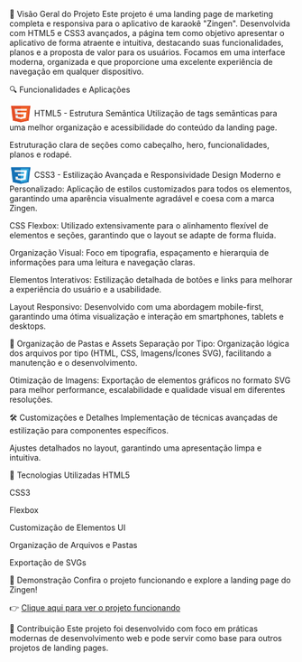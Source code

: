 
📝 Visão Geral do Projeto
Este projeto é uma landing page de marketing completa e responsiva para o aplicativo de karaokê "Zingen". Desenvolvida com HTML5 e CSS3 avançados, a página tem como objetivo apresentar o aplicativo de forma atraente e intuitiva, destacando suas funcionalidades, planos e a proposta de valor para os usuários. Focamos em uma interface moderna, organizada e que proporcione uma excelente experiência de navegação em qualquer dispositivo.

🔍 Funcionalidades e Aplicações

<img align="center" alt="icon-HTML" height="30" width="40" src="https://raw.githubusercontent.com/devicons/devicon/master/icons/html5/html5-original.svg">  HTML5 - Estrutura Semântica
Utilização de tags semânticas para uma melhor organização e acessibilidade do conteúdo da landing page.

Estruturação clara de seções como cabeçalho, hero, funcionalidades, planos e rodapé.

<img align="center" alt="icon-CSS" height="30" width="40" src="https://raw.githubusercontent.com/devicons/devicon/master/icons/css3/css3-original.svg">
CSS3 - Estilização Avançada e Responsividade
Design Moderno e Personalizado: Aplicação de estilos customizados para todos os elementos, garantindo uma aparência visualmente agradável e coesa com a marca Zingen.

CSS Flexbox: Utilizado extensivamente para o alinhamento flexível de elementos e seções, garantindo que o layout se adapte de forma fluida.

Organização Visual: Foco em tipografia, espaçamento e hierarquia de informações para uma leitura e navegação claras.

Elementos Interativos: Estilização detalhada de botões e links para melhorar a experiência do usuário e a usabilidade.

Layout Responsivo: Desenvolvido com uma abordagem mobile-first, garantindo uma ótima visualização e interação em smartphones, tablets e desktops.

📁 Organização de Pastas e Assets
Separação por Tipo: Organização lógica dos arquivos por tipo (HTML, CSS, Imagens/Ícones SVG), facilitando a manutenção e o desenvolvimento.

Otimização de Imagens: Exportação de elementos gráficos no formato SVG para melhor performance, escalabilidade e qualidade visual em diferentes resoluções.

🛠️ Customizações e Detalhes
Implementação de técnicas avançadas de estilização para componentes específicos.

Ajustes detalhados no layout, garantindo uma apresentação limpa e intuitiva.

🚀 Tecnologias Utilizadas
HTML5 

CSS3 

Flexbox 

Customização de Elementos UI 

Organização de Arquivos e Pastas 

Exportação de SVGs 

📸 Demonstração
Confira o projeto funcionando e explore a landing page do Zingen!

👉 <a href="https://fernandocyber.github.io/Projeto-Zingen/" target="_blank"> Clique aqui para ver o projeto funcionando</a>


🤝 Contribuição
Este projeto foi desenvolvido com foco em práticas modernas de desenvolvimento web e pode servir como base para outros projetos de landing pages.


